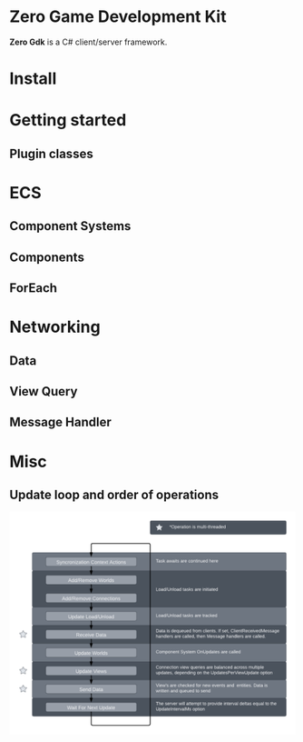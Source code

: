 # Zero Game Development Kit

**Zero Gdk** is a C# client/server framework. 

# Install

# Getting started

## Plugin classes

# ECS

## Component Systems

## Components

## ForEach

# Networking

## Data

## View Query

## Message Handler

# Misc

## Update loop and order of operations
<img src=".repo/update-loop.png" width="700">
